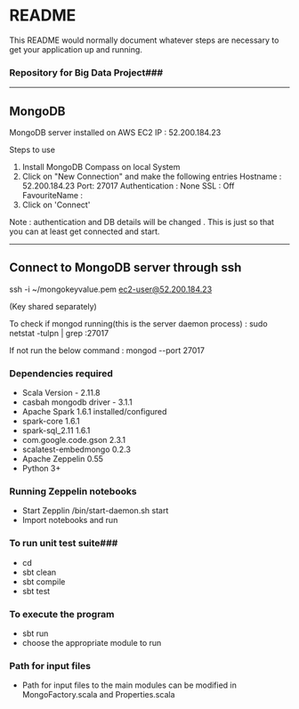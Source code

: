 # README #

This README would normally document whatever steps are necessary to get your application up and running.

### Repository for Big Data Project###

--------
MongoDB
--------
MongoDB server installed on AWS EC2
IP : 52.200.184.23

Steps to use
1. Install MongoDB Compass on local System
2. Click on "New Connection" and make the following entries
   Hostname : 52.200.184.23
   Port: 27017
   Authentication : None
   SSL : Off
   FavouriteName : <of your liking>
3. Click on 'Connect'

Note : authentication and DB details will be changed . This is just so that you can at least get connected and start.

-------------------------------------
Connect to MongoDB server through ssh
-------------------------------------
ssh -i ~/mongokeyvalue.pem ec2-user@52.200.184.23 

(Key shared separately)

To check if mongod running(this is the server daemon process) :
 sudo netstat -tulpn | grep :27017

If not run the below command :
 mongod --port 27017 



### Dependencies required ###

* Scala Version - 2.11.8
* casbah mongodb driver - 3.1.1
* Apache Spark 1.6.1 installed/configured
* spark-core 1.6.1
* spark-sql_2.11 1.6.1
* com.google.code.gson 2.3.1
* scalatest-embedmongo 0.2.3
* Apache Zeppelin 0.55
* Python 3+


### Running Zeppelin notebooks ###

* Start Zepplin <Zepplin Home Dir>/bin/start-daemon.sh start
* Import notebooks and run


### To run unit test suite###
* cd <Project Folder>
* sbt clean
* sbt compile
* sbt test

### To execute the program ###
* sbt run
* choose the appropriate module to run

### Path for input files ###
* Path for input files to the main modules can be modified in MongoFactory.scala and Properties.scala



